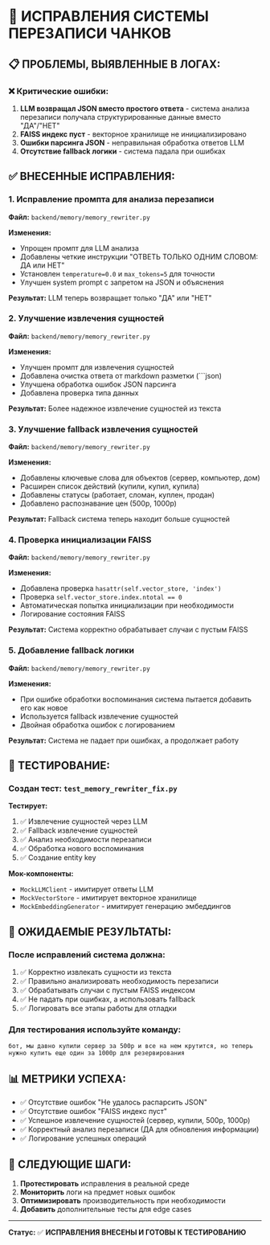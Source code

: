 # 🔧 ИСПРАВЛЕНИЯ СИСТЕМЫ ПЕРЕЗАПИСИ ЧАНКОВ

## 📋 **ПРОБЛЕМЫ, ВЫЯВЛЕННЫЕ В ЛОГАХ:**

### ❌ **Критические ошибки:**
1. **LLM возвращал JSON вместо простого ответа** - система анализа перезаписи получала структурированные данные вместо "ДА"/"НЕТ"
2. **FAISS индекс пуст** - векторное хранилище не инициализировано
3. **Ошибки парсинга JSON** - неправильная обработка ответов LLM
4. **Отсутствие fallback логики** - система падала при ошибках

## ✅ **ВНЕСЕННЫЕ ИСПРАВЛЕНИЯ:**

### 1. **Исправление промпта для анализа перезаписи**
**Файл:** `backend/memory/memory_rewriter.py`

**Изменения:**
- Упрощен промпт для LLM анализа
- Добавлены четкие инструкции "ОТВЕТЬ ТОЛЬКО ОДНИМ СЛОВОМ: ДА или НЕТ"
- Установлен `temperature=0.0` и `max_tokens=5` для точности
- Улучшен system prompt с запретом на JSON и объяснения

**Результат:** LLM теперь возвращает только "ДА" или "НЕТ"

### 2. **Улучшение извлечения сущностей**
**Файл:** `backend/memory/memory_rewriter.py`

**Изменения:**
- Улучшен промпт для извлечения сущностей
- Добавлена очистка ответа от markdown разметки (```json)
- Улучшена обработка ошибок JSON парсинга
- Добавлена проверка типа данных

**Результат:** Более надежное извлечение сущностей из текста

### 3. **Улучшение fallback извлечения сущностей**
**Файл:** `backend/memory/memory_rewriter.py`

**Изменения:**
- Добавлены ключевые слова для объектов (сервер, компьютер, дом)
- Расширен список действий (купили, купил, купила)
- Добавлены статусы (работает, сломан, куплен, продан)
- Добавлено распознавание цен (500р, 1000р)

**Результат:** Fallback система теперь находит больше сущностей

### 4. **Проверка инициализации FAISS**
**Файл:** `backend/memory/memory_rewriter.py`

**Изменения:**
- Добавлена проверка `hasattr(self.vector_store, 'index')`
- Проверка `self.vector_store.index.ntotal == 0`
- Автоматическая попытка инициализации при необходимости
- Логирование состояния FAISS

**Результат:** Система корректно обрабатывает случаи с пустым FAISS

### 5. **Добавление fallback логики**
**Файл:** `backend/memory/memory_rewriter.py`

**Изменения:**
- При ошибке обработки воспоминания система пытается добавить его как новое
- Используется fallback извлечение сущностей
- Двойная обработка ошибок с логированием

**Результат:** Система не падает при ошибках, а продолжает работу

## 🧪 **ТЕСТИРОВАНИЕ:**

### **Создан тест:** `test_memory_rewriter_fix.py`

**Тестирует:**
1. ✅ Извлечение сущностей через LLM
2. ✅ Fallback извлечение сущностей
3. ✅ Анализ необходимости перезаписи
4. ✅ Обработка нового воспоминания
5. ✅ Создание entity key

**Мок-компоненты:**
- `MockLLMClient` - имитирует ответы LLM
- `MockVectorStore` - имитирует векторное хранилище
- `MockEmbeddingGenerator` - имитирует генерацию эмбеддингов

## 🎯 **ОЖИДАЕМЫЕ РЕЗУЛЬТАТЫ:**

### **После исправлений система должна:**
1. ✅ Корректно извлекать сущности из текста
2. ✅ Правильно анализировать необходимость перезаписи
3. ✅ Обрабатывать случаи с пустым FAISS индексом
4. ✅ Не падать при ошибках, а использовать fallback
5. ✅ Логировать все этапы работы для отладки

### **Для тестирования используйте команду:**
```
бот, мы давно купили сервер за 500р и все на нем крутится, но теперь нужно купить еще один за 1000р для резервирования
```

## 📊 **МЕТРИКИ УСПЕХА:**

- ✅ Отсутствие ошибок "Не удалось распарсить JSON"
- ✅ Отсутствие ошибок "FAISS индекс пуст"
- ✅ Успешное извлечение сущностей (сервер, купили, 500р, 1000р)
- ✅ Корректный анализ перезаписи (ДА для обновления информации)
- ✅ Логирование успешных операций

## 🔄 **СЛЕДУЮЩИЕ ШАГИ:**

1. **Протестировать** исправления в реальной среде
2. **Мониторить** логи на предмет новых ошибок
3. **Оптимизировать** производительность при необходимости
4. **Добавить** дополнительные тесты для edge cases

---

**Статус:** ✅ **ИСПРАВЛЕНИЯ ВНЕСЕНЫ И ГОТОВЫ К ТЕСТИРОВАНИЮ** 